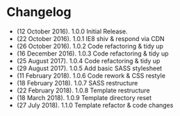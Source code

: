 # Changelog
* (12 October 2016). 1.0.0 Initial Release.
* (22 October 2016). 1.0.1 IE8 shiv & respond via CDN
* (26 October 2016). 1.0.2 Code refactoring & tidy up
* (16 December 2016). 1.0.3 Code refactoring & tidy up
* (25 August 2017). 1.0.4 Code refactoring & tidy up
* (29 August 2017). 1.0.5 Add basic SASS stylesheet
* (11 February 2018). 1.0.6 Code rework & CSS restyle
* (18 February 2018). 1.0.7 SASS restructure
* (22 February 2018). 1.0.8 Template restructure
* (18 March 2018). 1.0.9 Template directory reset
* (27 July 2018). 1.1.0 Template refactor & code changes
